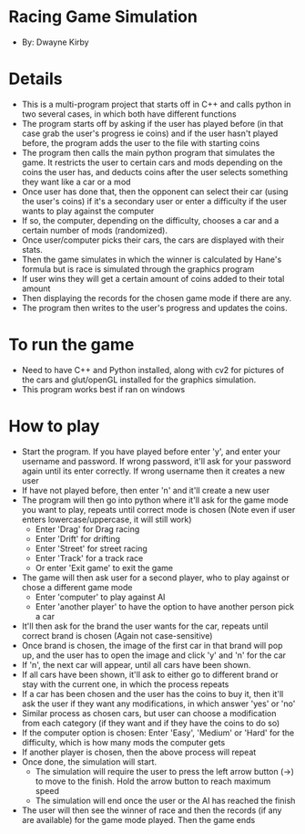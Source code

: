 # Racing Game Simulation
* By: Dwayne Kirby

# Details
* This is a multi-program project that starts off in C++ and calls python in two several cases, in which both have different functions
* The program starts off by asking if the user has played before (in that case grab the user's progress ie coins) and if the user hasn't played before, the program adds the user to the file with starting coins
* The program then calls the main python program that simulates the game. It restricts the user to certain cars and mods depending on the coins the user has, and deducts coins after the user selects something they want like a car or a mod
* Once user has done that, then the opponent can select their car (using the user's coins) if it's a secondary user or enter a difficulty if the user wants to play against the computer
* If so, the computer, depending on the difficulty, chooses a car and a certain number of mods (randomized). 
* Once user/computer picks their cars, the cars are displayed with their stats.
* Then the game simulates in which the winner is calculated by Hane's formula but is race is simulated through the graphics program
* If user wins they will get a certain amount of coins added to their total amount
* Then displaying the records for the chosen game mode if there are any.
* The program then writes to the user's progress and updates the coins. 


# To run the game
* Need to have C++ and Python installed, along with cv2 for pictures of the cars and glut/openGL installed for the graphics simulation. 
* This program works best if ran on windows

# How to play
* Start the program. If you have played before enter 'y', and enter your username and password. If wrong password, it'll ask for your password again until its enter correctly. If wrong username then it creates a new user
* If have not played before, then enter 'n' and it'll create a new user
* The program will then go into python where it'll ask for the game mode you want to play, repeats until correct mode is chosen (Note even if user enters lowercase/uppercase, it will still work)
    * Enter 'Drag' for Drag racing
    * Enter 'Drift' for drifting
    * Enter 'Street' for street racing
    * Enter 'Track' for a track race
    * Or enter 'Exit game' to exit the game
* The game will then ask user for a second player, who to play against or chose a different game mode
    * Enter 'computer' to play against AI
    * Enter 'another player' to have the option to have another person pick a car
* It'll then ask for the brand the user wants for the car, repeats until correct brand is chosen (Again not case-sensitive)
* Once brand is chosen, the image of the first car in that brand will pop up, and the user has to open the image and click 'y' and 'n' for the car
* If 'n', the next car will appear, until all cars have been shown.
* If all cars have been shown, it'll ask to either go to different brand or stay with the current one, in which the process repeats
* If a car has been chosen and the user has the coins to buy it, then it'll ask the user if they want any modifications, in which answer 'yes' or 'no'
* Similar process as chosen cars, but user can choose a modification from each category (if they want and if they have the coins to do so)
* If the computer option is chosen:
    Enter 'Easy', 'Medium' or 'Hard' for the difficulty, which is how many mods the computer gets
* If another player is chosen, then the above process will repeat
* Once done, the simulation will start.
    - The simulation will require the user to press the left arrow button (->) to move to the finish. Hold the arrow button to reach maximum speed
    - The simulation will end once the user or the AI has reached the finish
* The user will then see the winner of race and then the records (if any are available) for the game mode played. Then the game ends

